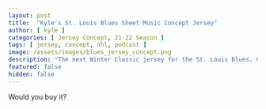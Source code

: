 ```yaml
---
layout: post
title:  "Kyle's St. Louis Blues Sheet Music Concept Jersey"
author: [ kyle ]
categories: [ Jersey Concept, 21-22 Season ]
tags: [ jersey, concept, nhl, podcast ]
image: /assets/images/blues_jersey_concept.png
description: "The next Winter Classic jersey for the St. Louis Blues. Calling it now."
featured: false
hidden: false
---
```


Would you buy it?
